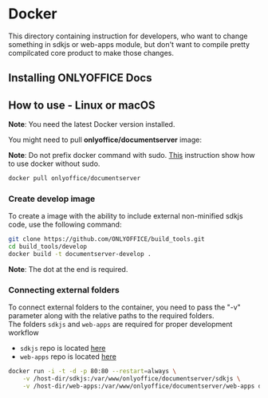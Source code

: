 # Docker

This directory containing instruction for developers,
who want to change something in sdkjs or web-apps module,
but don't want to compile pretty compilcated core product to make those changes.

## Installing ONLYOFFICE Docs

## How to use - Linux or macOS

**Note**: You need the latest Docker version installed.

You might need to pull **onlyoffice/documentserver** image:

**Note**: Do not prefix docker command with sudo.
[This](https://docs.docker.com/engine/install/linux-postinstall/#manage-docker-as-a-non-root-user)
instruction show how to use docker without sudo.

```bash
docker pull onlyoffice/documentserver
```

### Create develop image

To create a image with the ability to include external non-minified sdkjs code,
use the following command:

```bash
git clone https://github.com/ONLYOFFICE/build_tools.git
cd build_tools/develop
docker build -t documentserver-develop .
```

**Note**: The dot at the end is required.

### Connecting external folders

To connect external folders to the container,
you need to pass the "-v" parameter
along with the relative paths to the required folders.  
The folders `sdkjs` and `web-apps` are required for proper development workflow

* `sdkjs` repo is located [here](https://github.com/ONLYOFFICE/sdkjs/)
* `web-apps` repo is located [here](https://github.com/ONLYOFFICE/web-apps/)

```bash
docker run -i -t -d -p 80:80 --restart=always \
    -v /host-dir/sdkjs:/var/www/onlyoffice/documentserver/sdkjs \
    -v /host-dir/web-apps:/var/www/onlyoffice/documentserver/web-apps documentserver-develop
```

